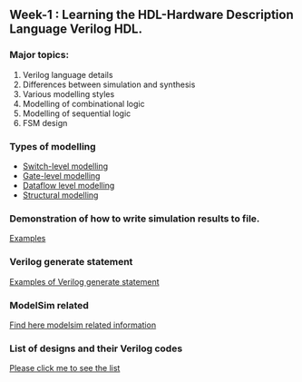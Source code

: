 ## Week-1 : Learning the HDL-Hardware Description Language Verilog HDL.

### Major topics:
<ol>
<li>Verilog language details</li>
<li>Differences between simulation and synthesis</li>
<li>Various modelling styles</li>
<li>Modelling of combinational logic</li>
<li>Modelling of sequential logic</li>
<li>FSM design</li>
</ol>

### Types of modelling

- [Switch-level modelling](https://github.com/dicdesign/ieeeMentorshipHyd/tree/main/verilog/switchLevelModelling)
- [Gate-level modelling](https://github.com/dicdesign/ieeeMentorshipHyd/tree/main/verilog/gateLevelModelling)
- [Dataflow level modelling](https://github.com/dicdesign/ieeeMentorshipHyd/tree/main/verilog/dataFlowModelling)
- [Structural modelling](https://github.com/dicdesign/workshop_may6th_25th_2024/tree/main/week1/structuralModelling) 

### Demonstration of how to write simulation results to file.
[Examples](https://github.com/dicdesign/workshop_may6th_25th_2024/tree/main/week1/writingOutputToFile)

### Verilog generate statement
[Examples of Verilog generate statement](https://github.com/dicdesign/workshop_may6th_25th_2024/blob/main/week1/verilogGenerateStatement.md)

### ModelSim related
[Find here modelsim related information](https://github.com/dicdesign/workshop_may6th_25th_2024/tree/main/week1/modelsim)

### List of designs and their Verilog codes

[Please click me to see the list](https://github.com/dicdesign/asic_edatools/blob/main/list_verilogCodes.md)
